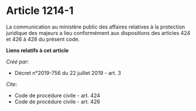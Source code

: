 # Article 1214-1

La communication au ministère public des affaires relatives à la protection juridique des majeurs a lieu conformément aux
dispositions des articles 424 et 426 à 428 du présent code.

**Liens relatifs à cet article**

_Créé par_:

  - Décret n°2019-756 du 22 juillet 2019 - art. 3

_Cite_:

  - Code de procédure civile - art. 424
  - Code de procédure civile - art. 426
